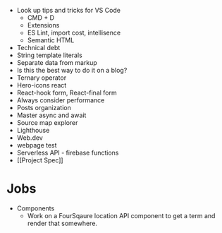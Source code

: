 - Look up tips and tricks for VS Code
	- CMD + D
	- Extensions
	- ES Lint, import cost, intellisence
	- Semantic HTML
- Technical debt
- String template literals
- Separate data from markup
- Is this the best way to do it on a blog?
- Ternary operator
- Hero-icons react
- React-hook form, React-final form
- Always consider performance
- Posts organization
- Master async and await
- Source map explorer 
- Lighthouse
- Web.dev
- webpage test
- Serverless API - firebase functions
- [[Project Spec]]


# Jobs
- Components
	- Work on a FourSqaure location API component to get a term and render that somewhere.